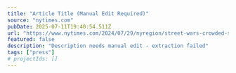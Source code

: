 ```yaml
---
title: "Article Title (Manual Edit Required)"
source: "nytimes.com"
pubDate: 2025-07-11T19:40:54.511Z
url: "https://www.nytimes.com/2024/07/29/nyregion/street-wars-crowded-sidewalks-times-square.html"
featured: false
description: "Description needs manual edit - extraction failed"
tags: ["press"]
# projectIds: []
---
```


<!-- You can add additional content about this media mention here if needed -->

<!-- NOTES FROM EXTRACTION:
- Extraction failed: Response code 403 (Forbidden)
- All fields need manual verification
-->

